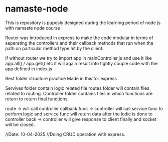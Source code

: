 # namaste-node
This is repository is puposly designed during the learning period of node js with namaste node course

Router was introduced in express to make the code modular in terms of seperating the controllers and their callback methods that run when the path on particular method type hit by the client.

if without router we try to import app in mainController.js and use it like app.all() / app.get() etc it will again result into tightly couple code with the app defined in index.js


Best folder structure practice Made in this for express

Servives folder contain logic related file
routes folder will contain files related to routing.
Controller folder contains files in which functions are return to return final functions.

route -> will call controller callback func -> controller will call service func to perform logic and service func will return data after the lodic is done to controller back -> controller will give response to client finally and socket will be closed.

//Date: 10-04-2025
//Doing CRUD operation with express.

